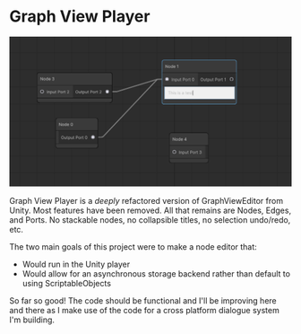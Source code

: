 # Graph View Player 
![screenshot](example.png)

Graph View Player is a _deeply_ refactored version of GraphViewEditor from Unity. Most features have been removed. All that remains are Nodes, Edges, and Ports. No stackable nodes, no collapsible titles, no selection undo/redo, etc.

The two main goals of this project were to make a node editor that:
- Would run in the Unity player
- Would allow for an asynchronous storage backend rather than default to using ScriptableObjects

So far so good! The code should be functional and I'll be improving here and there as I make use of the code for a cross platform dialogue system I'm building.